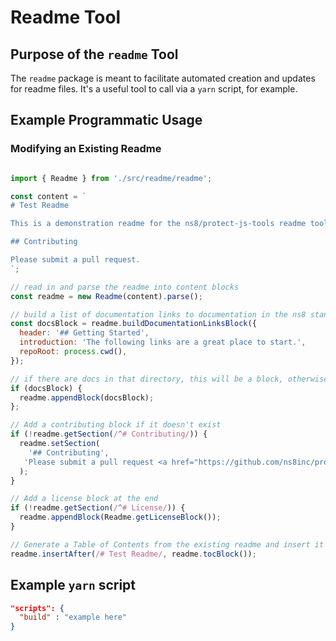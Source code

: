 # Readme Tool

## Purpose of the `readme` Tool 

The `readme` package is meant to facilitate automated creation and updates for readme files.  It's a useful tool to call via a `yarn` script, for example.

## Example Programmatic Usage

### Modifying an Existing Readme

```javascript

import { Readme } from './src/readme/readme';

const content = `
# Test Readme

This is a demonstration readme for the ns8/protect-js-tools readme tool.

## Contributing

Please submit a pull request.
`;

// read in and parse the readme into content blocks
const readme = new Readme(content).parse();

// build a list of documentation links to documentation in the ns8 standard docs location 
const docsBlock = readme.buildDocumentationLinksBlock({ 
  header: '## Getting Started',
  introduction: 'The following links are a great place to start.', 
  repoRoot: process.cwd(),
});

// if there are docs in that directory, this will be a block, otherwise null
if (docsBlock) {
  readme.appendBlock(docsBlock);
};

// Add a contributing block if it doesn't exist
if (!readme.getSection(/^# Contributing/)) {
  readme.setSection(
    '## Contributing',
   'Please submit a pull request <a href="https://github.com/ns8inc/protect-tools-js/pulls">here</a>.'
  );
}

// Add a license block at the end
if (!readme.getSection(/^# License/)) {
  readme.appendBlock(Readme.getLicenseBlock());
}

// Generate a Table of Contents from the existing readme and insert it the title.
readme.insertAfter(/# Test Readme/, readme.tocBlock());
```

## Example `yarn` script

```json
"scripts": {
  "build" : "example here"
}
```

